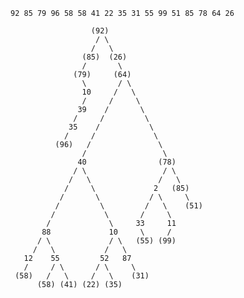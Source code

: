 ```92 85 79 96 58 58 41 22 35 31 55 99 51 85 78 64 26```

```
                  (92)
                   / \
                  /   \
                (85)  (26)
                /       \
              (79)     (64)
                \       / \
                10     /   \
                /     /     \
               39    /       \
              /     /         \
             35    /           \
            /     /             \
          (96)   /               \
                /                 \
               40                (78)
              / \                 / \
             /   \               /   \
            /     \             2   (85)
           /       \           / \     \
          /         \         /   \    (51)
         /           \       /     \
        /             \     33     11
       88             10     \     /
      / \             / \   (55) (99)
     /   \           /   \
   12    55         52   87
   /     / \       / \     \
 (58)   /   \     /   \    (31)
      (58) (41) (22) (35)
```
